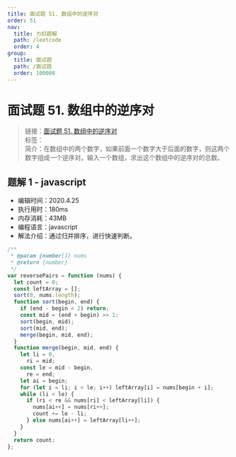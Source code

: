 ```yaml
---
title: 面试题 51. 数组中的逆序对
order: 51
nav:
  title: 力扣题解
  path: /leetcode
  order: 4
group:
  title: 面试题
  path: /面试题
  order: 100000
---
```


# 面试题 51. 数组中的逆序对

> 链接：[面试题 51. 数组中的逆序对](https://leetcode-cn.com/problems/shu-zu-zhong-de-ni-xu-dui-lcof/)  
> 标签：  
> 简介：在数组中的两个数字，如果前面一个数字大于后面的数字，则这两个数字组成一个逆序对。输入一个数组，求出这个数组中的逆序对的总数。

## 题解 1 - javascript

- 编辑时间：2020.4.25
- 执行用时：180ms
- 内存消耗：43MB
- 编程语言：javascript
- 解法介绍：通过归并排序，进行快速判断。

```javascript
/**
 * @param {number[]} nums
 * @return {number}
 */
var reversePairs = function (nums) {
  let count = 0;
  const leftArray = [];
  sort(0, nums.length);
  function sort(begin, end) {
    if (end - begin < 2) return;
    const mid = (end + begin) >> 1;
    sort(begin, mid);
    sort(mid, end);
    merge(begin, mid, end);
  }
  function merge(begin, mid, end) {
    let li = 0,
      ri = mid;
    const le = mid - begin,
      re = end;
    let ai = begin;
    for (let i = li; i < le; i++) leftArray[i] = nums[begin + i];
    while (li < le) {
      if (ri < re && nums[ri] < leftArray[li]) {
        nums[ai++] = nums[ri++];
        count += le - li;
      } else nums[ai++] = leftArray[li++];
    }
  }
  return count;
};
```
